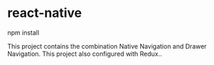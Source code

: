 # react-native

npm install

This project contains the combination Native Navigation and Drawer Navigation.
This project also configured with Redux..
